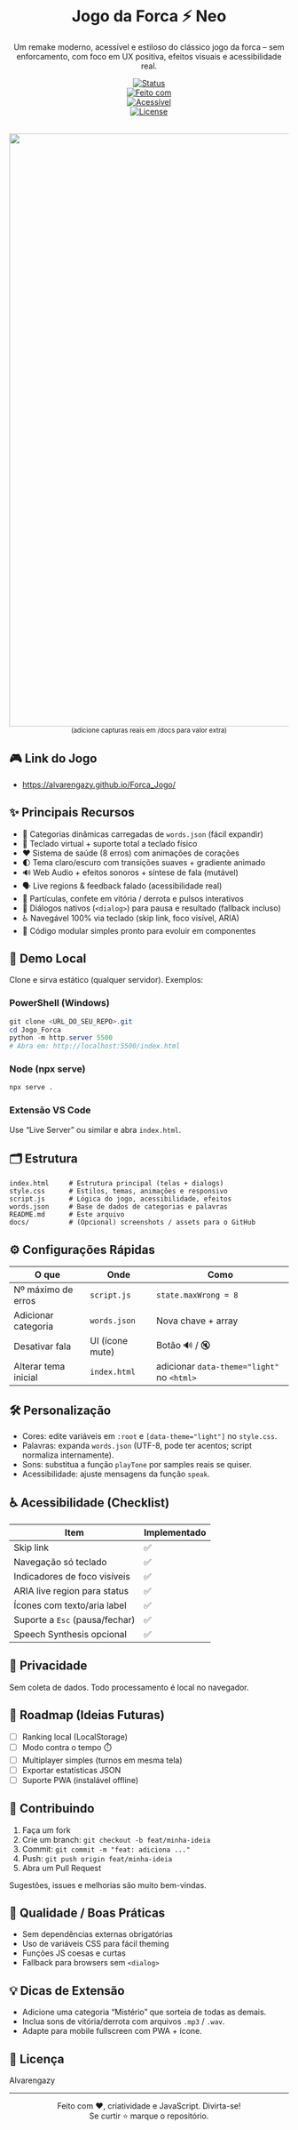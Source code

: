 <div align="center">

# Jogo da Forca ⚡ Neo

Um remake moderno, acessível e estiloso do clássico jogo da forca – sem enforcamento, com foco em UX positiva, efeitos visuais e acessibilidade real.

[![Status](https://img.shields.io/badge/status-active-success?style=flat-square)](#)  
[![Feito com](https://img.shields.io/badge/feito_com-HTML5%20|%20CSS3%20|%20JS-blue?style=flat-square)](#)  
[![Acessível](https://img.shields.io/badge/acessibilidade-WAI--ARIA-green?style=flat-square)](#)  
[![License](https://img.shields.io/badge/license-MIT-lightgrey?style=flat-square)](#licenca)

<br>

<img width="2527" height="1067" alt="Image" src="https://github.com/user-attachments/assets/6f294959-946d-459d-a283-5a155c60f7fe" />
<br>
<sub>(adicione capturas reais em /docs para valor extra)</sub>

</div>

## 🎮 Link do Jogo
 - https://alvarengazy.github.io/Forca_Jogo/

## ✨ Principais Recursos

- 🎯 Categorias dinâmicas carregadas de `words.json` (fácil expandir)
- 🎹 Teclado virtual + suporte total a teclado físico
- ❤️ Sistema de saúde (8 erros) com animações de corações
- 🌓 Tema claro/escuro com transições suaves + gradiente animado
- 🔊 Web Audio + efeitos sonoros + síntese de fala (mutável)
- 🗣️ Live regions & feedback falado (acessibilidade real)
- 🎉 Partículas, confete em vitória / derrota e pulsos interativos
- 🧩 Diálogos nativos (`<dialog>`) para pausa e resultado (fallback incluso)
- ♿ Navegável 100% via teclado (skip link, foco visível, ARIA)
- 🧪 Código modular simples pronto para evoluir em componentes

## 🚀 Demo Local
Clone e sirva estático (qualquer servidor). Exemplos:

### PowerShell (Windows)
```powershell
git clone <URL_DO_SEU_REPO>.git
cd Jogo_Forca
python -m http.server 5500
# Abra em: http://localhost:5500/index.html
```

### Node (npx serve)
```bash
npx serve .
```

### Extensão VS Code
Use “Live Server” ou similar e abra `index.html`.

## 🗂️ Estrutura
```
index.html     # Estrutura principal (telas + dialogs)
style.css      # Estilos, temas, animações e responsivo
script.js      # Lógica do jogo, acessibilidade, efeitos
words.json     # Base de dados de categorias e palavras
README.md      # Este arquivo
docs/          # (Opcional) screenshots / assets para o GitHub
```

## ⚙️ Configurações Rápidas
| O que | Onde | Como |
|-------|------|------|
| Nº máximo de erros | `script.js` | `state.maxWrong = 8` |
| Adicionar categoria | `words.json` | Nova chave + array |
| Desativar fala | UI (ícone mute) | Botão 🔊 / 🔇 |
| Alterar tema inicial | `index.html` | adicionar `data-theme="light"` no `<html>` |

## 🛠️ Personalização
- Cores: edite variáveis em `:root` e `[data-theme="light"]` no `style.css`.
- Palavras: expanda `words.json` (UTF-8, pode ter acentos; script normaliza internamente).
- Sons: substitua a função `playTone` por samples reais se quiser.
- Acessibilidade: ajuste mensagens da função `speak`.

## ♿ Acessibilidade (Checklist)
| Item | Implementado |
|------|--------------|
| Skip link | ✅ |
| Navegação só teclado | ✅ |
| Indicadores de foco visíveis | ✅ |
| ARIA live region para status | ✅ |
| Ícones com texto/aria label | ✅ |
| Suporte a `Esc` (pausa/fechar) | ✅ |
| Speech Synthesis opcional | ✅ |

## 🔐 Privacidade
Sem coleta de dados. Todo processamento é local no navegador.

## 🧭 Roadmap (Ideias Futuras)
- [ ] Ranking local (LocalStorage)
- [ ] Modo contra o tempo ⏱️
- [ ] Multiplayer simples (turnos em mesma tela)
- [ ] Exportar estatísticas JSON
- [ ] Suporte PWA (instalável offline)

## 🤝 Contribuindo
1. Faça um fork
2. Crie um branch: `git checkout -b feat/minha-ideia`
3. Commit: `git commit -m "feat: adiciona ..."`
4. Push: `git push origin feat/minha-ideia`
5. Abra um Pull Request

Sugestões, issues e melhorias são muito bem-vindas.

## 🧪 Qualidade / Boas Práticas
- Sem dependências externas obrigatórias
- Uso de variáveis CSS para fácil theming
- Funções JS coesas e curtas
- Fallback para browsers sem `<dialog>`

## 💡 Dicas de Extensão
- Adicione uma categoria “Mistério” que sorteia de todas as demais.
- Inclua sons de vitória/derrota com arquivos `.mp3` / `.wav`.
- Adapte para mobile fullscreen com PWA + ícone.

## 📜 Licença
Alvarengazy

---
<div align="center">
Feito com ❤️, criatividade e JavaScript. Divirta-se!<br>
Se curtir ⭐ marque o repositório.
</div>


